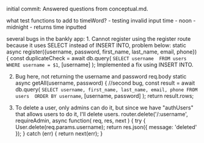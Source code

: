 initial commit: Answered questions from conceptual.md.


what test functions to add to timeWord?
    - testing invalid input time
    - noon
    - midnight
    - returns time inputted

several bugs in the bankly app:
    1. Cannot register using the register route because it uses SELECT instead of INSERT INTO, problem below:
          static async register({username, password, first_name, last_name, email, phone}) {
    const duplicateCheck = await db.query(
      `SELECT username 
        FROM users 
        WHERE username = $1`,
      [username]
    );
    Implemented a fix using INSERT INTO.

2. Bug here, not returning the username and password req.body
 static async getAll(username, password) {
    //second bug, 
    const result = await db.query(
      `SELECT username,
                first_name,
                last_name,
                email,
                phone
            FROM users 
            ORDER BY username`, [username, password]
    );
    return result.rows;

3. To delete a user, only admins can do it, but since we have "authUsers" that allows users to do it, I'll delete users.
  router.delete('/:username', requireAdmin, async function(
  req,
  res,
  next
) {
  try {
    User.delete(req.params.username);
    return res.json({ message: 'deleted' });
  } catch (err) {
    return next(err);
  }

